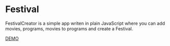 # Festival

FestivalCreator is a simple app writen in plain JavaScript where you can add movies, programs, movies to programs and create a Festival.

[DEMO](https://davidjocic93.github.io/Festival/)


